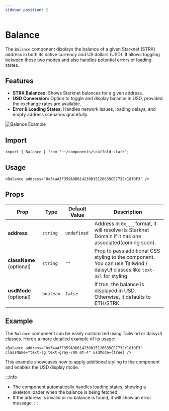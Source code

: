 ```yaml
---
sidebar_position: 2
---
```


# Balance

The `Balance` component displays the balance of a given Starknet (STRK) address in both its native currency and US dollars (USD). It allows toggling between these two modes and also handles potential errors or loading states.

## Features

- **STRK Balances:** Shows Starknet balances for a given address.
- **USD Conversion:** Option to toggle and display balance in USD, provided the exchange rates are available.
- **Error & Loading States:** Handles network issues, loading delays, and empty address scenarios gracefully.

![Balance Example](/img/Balance.gif) <!-- Update gif here -->

## Import

```tsx
import { Balance } from "~~/components/scaffold-stark";
```

## Usage

```tsx
<Balance address="0x34aA3F359A9D614239015126635CE7732c18fDF3" />
```

## Props

| Prop                     | Type      | Default Value | Description                                                                                                               |
| ------------------------ | --------- | ------------- | ------------------------------------------------------------------------------------------------------------------------- |
| **address**              | `string`  | `undefined`   | Address in `0x___` format, it will resolve its Starknet Domain if it has one associated(coming soon).                     |
| **className** (optional) | `string`  | `""`          | Prop to pass additional CSS styling to the component. You can use Tailwind / daisyUI classes like `text-3xl` for styling. |
| **usdMode** (optional)   | `boolean` | `false`       | If true, the balance is displayed in USD. Otherwise, it defaults to ETH/STRK.                                             |

## Example

The `Balance` component can be easily customized using Tailwind or daisyUI classes. Here’s a more detailed example of its usage:

```tsx
<Balance address="0x34aA3F359A9D614239015126635CE7732c18fDF3" className="text-lg text-gray-700 mt-4" usdMode={true} />
```

This example showcases how to apply additional styling to the component and enables the USD display mode.

:::info

- The component automatically handles loading states, showing a skeleton loader when the balance is being fetched.
- If the address is invalid or no balance is found, it will show an error message.
  :::
